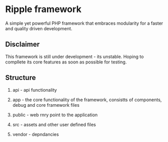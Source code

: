 # Ripple framework

A simple yet powerful PHP framework that embraces modularity for a faster and quality driven development.

## Disclaimer

This framework is still under development - its unstable. Hoping to compllete its core features as soon as possible for testing.

## Structure

1. api - api functionality

2. app - the core functionality of the framework, consistts of components, debug and core framework files

3. public - web rnry point to the application

4. src - assets and other user defined files

5. vendor - depndancies


